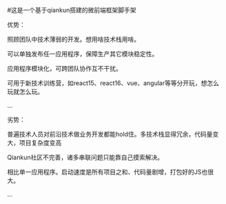 #这是一个基于qiankun搭建的微前端框架脚手架  




优势：

照顾团队中技术薄弱的开发。想用啥技术栈用啥。 

可以单独发布任一应用程序，保障生产其它模块稳定性。

应用程序模块化，可跨团队协作互不干扰。

可用于新技术训练营，如react15、react16、vue、angular等等分开玩，想怎么玩就怎么玩。

… 


劣势：

普遍技术人员对前沿技术做业务开发都能hold住。多技术栈显得冗余，代码量变大，项目复杂度变高

Qiankun社区不完善，诸多串联问题只能靠自己摸索解决。

相比单一应用程序。启动速度是所有项目之和、代码量剧增，打包好的JS也很大。

…

